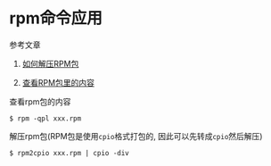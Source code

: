# rpm命令应用

参考文章

1. [如何解压RPM包](http://www.cnblogs.com/cool4ever/p/5734202.html)

2. [查看RPM包里的内容](http://blog.csdn.net/yetyongjin/article/details/6735165)

查看rpm包的内容

```
$ rpm -qpl xxx.rpm
```

解压rpm包(RPM包是使用`cpio`格式打包的, 因此可以先转成`cpio`然后解压)

```
$ rpm2cpio xxx.rpm | cpio -div
```

